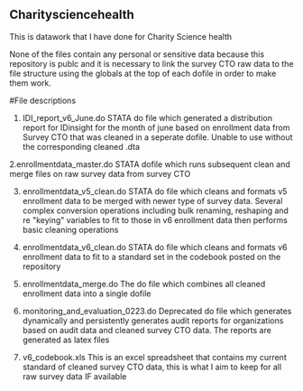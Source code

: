 ## Charitysciencehealth
This is datawork that I have done for Charity Science health

None of the files contain any personal or sensitive data because this repository is publc and it is necessary to link the survey CTO raw data to the file structure using the globals at the top of each dofile in order to make them work.

#File descriptions

1. IDI_report_v6_June.do
STATA do file which generated a distribution report for IDinsight for the month of june based on enrollment data from Survey CTO that was cleaned in a seperate dofile. Unable to use without the corresponding cleaned .dta

2.enrollmentdata_master.do
STATA dofile which runs subsequent clean and merge files on raw survey data from survey CTO

3. enrollmentdata_v5_clean.do
STATA do file which cleans and formats v5 enrollment data to be merged with newer type of survey data. Several complex conversion operations including bulk renaming, reshaping and re "keying" variables to fit to those in v6 enrollment data then performs basic cleaning operations

4. enrollmentdata_v6_clean.do
STATA do file which cleans and formats v6 enrollment data to fit to a standard set in the codebook posted on the repository

5. enrollmentdata_merge.do 
The do file which combines all cleaned enrollment data into a single dofile

6. monitoring_and_evaluation_0223.do
Deprecated do file which generates dynamically and persistently generates audit reports for organizations based on audit data and cleaned survey CTO data. The reports are generated as latex files

7. v6_codebook.xls
This is an excel spreadsheet that contains my current standard of cleaned survey CTO data, this is what I aim to keep for all raw survey data IF available
